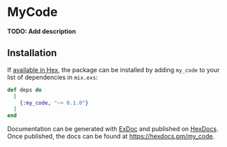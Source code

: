 # MyCode

**TODO: Add description**

## Installation

If [available in Hex](https://hex.pm/docs/publish), the package can be installed
by adding `my_code` to your list of dependencies in `mix.exs`:

```elixir
def deps do
  [
    {:my_code, "~> 0.1.0"}
  ]
end
```

Documentation can be generated with [ExDoc](https://github.com/elixir-lang/ex_doc)
and published on [HexDocs](https://hexdocs.pm). Once published, the docs can
be found at <https://hexdocs.pm/my_code>.

